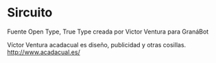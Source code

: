 Sircuito
========

Fuente Open Type, True Type creada por Victor Ventura para GranáBot

Víctor Ventura acadacual es diseño, publicidad y otras cosillas. http://www.acadacual.es/
